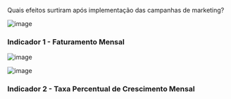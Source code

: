 Quais efeitos surtiram após implementação das campanhas de marketing?


![image](https://user-images.githubusercontent.com/119424591/209713765-1242e437-1965-48a6-864c-a8fd7d52a6be.png)

### Indicador 1 - Faturamento Mensal

![image](https://user-images.githubusercontent.com/119424591/209714380-dcf8a8fc-82ed-4324-90af-f23269b4b727.png)

![image](https://user-images.githubusercontent.com/119424591/209714144-f17b9605-a997-4db7-a484-43d9ec6c951c.png)

### Indicador 2 - Taxa Percentual de Crescimento Mensal
